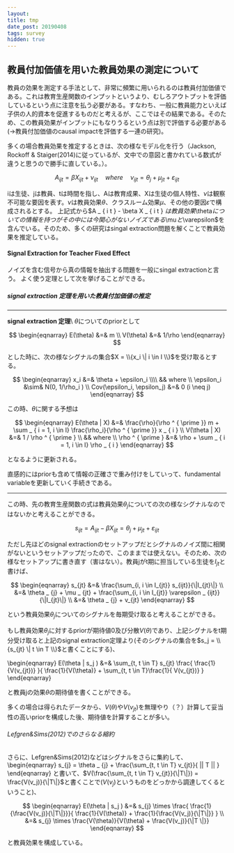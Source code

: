 ```yaml
---
layout: 
title: tmp
date_post: 20190408
tags: survey
hidden: true
---
```

<script async src="https://cdnjs.cloudflare.com/ajax/libs/mathjax/2.7.0/MathJax.js?config=TeX-AMS_CHTML"></script>

## 教員付加価値を用いた教員効果の測定について
教員の効果を測定する手法として、非常に頻繁に用いられるのは教員付加価値である。これは教育生産関数のインプットというより、むしろアウトプットを評価しているという点に注意を払う必要がある。すなわち、一般に教員能力といえば子供の人的資本を促進するものだと考えるが、ここではその結果である。そのため、この教員効果がインプットにもなりうるという点は別で評価する必要がある(→教員付加価値のcausal impactを評価する一連の研究)。

多くの場合教員効果を推定するときは、次の様なモデル化を行う（Jackson, Rockoff & Staiger(2014)に従っているが、文中での意図と書かれている数式が違うと思うので勝手に直している。）。


$$A _ { ijt } = \beta X _ { ijt } + \nu _ { ijt }  \quad where \quad \nu _ { ijt } = \theta _ { j } + \mu _ { jt } + \varepsilon _ { ijt }$$

iは生徒、jは教員、tは時間を指し、Aは教育成果、Xは生徒の個人特性、$\nu$は観察不可能な要因を表す。$\nu$は教員効果$\theta$、クラスルーム効果$\mu$、その他の要因$\varepsilon$で構成されるとする。
上記式から$A _ { i t }  - \beta X _ { i t } $は教員効果$\theta$についての情報を持つがその中には今関心がないノイズである$\mu$と$\varepsilon$を含んでいる。そのため、多くの研究はsingal extraction問題を解くことで教員効果を推定している。

#### Signal Extraction for Teacher Fixed Effect
ノイズを含む信号から真の情報を抽出する問題を一般にsingal extractionと言う。
よく使う定理として次を挙げることができる。


##### signal extraction 定理を用いた教員付加価値の推定
--- 
**signal extraction 定理**\\
$\theta$についてのpriorとして

  $$
\begin{eqnarray}
   E(\theta) &=& m \\ 
   V(\theta) &=& 1/\rho 
 \end{eqnarray}
  $$

とした時に、次の様なシグナルの集合$X = \\{x_i \| i \in I \\}$を受け取るとする。

$$
\begin{eqnarray}
  x_i &=& \theta + \epsilon_i \\\\
  && where  \\
  \epsilon_i &\sim& N(0, 1/\rho_i ) \\
  Cov(\epsilon_i, \epsilon_j) &=& 0 (i \neq j)
\end{eqnarray}
$$

この時、$\theta$に関する予想は

$$
\begin{eqnarray}
   E(\theta | X) &=& \frac{\rho}{\rho ^ { \prime }} m 
    + \sum _ { i = 1, i \in I} \frac{\rho_i}{\rho ^ { \prime }} x _ { i } \\ 
   V(\theta | X) &=& 1 / \rho ^ { \prime }  \\
   && where \\
   \rho ^ { \prime } &=& \rho + \sum _ { i = 1, i \in I}  \rho _ { i } 
\end{eqnarray}
$$

となるように更新される。

直感的にはpriorも含めて情報の正確さで重み付けをしていって、fundamental variableを更新していく手続きである。

---


この時、先の教育生産関数の式は教員効果$\theta _ {j}$についての次の様なシグナルなのではないかと考えることができる。

$$ s_{ijt} = A _ { ijt } - \beta X_{ ijt } =  \theta _ {j} + \mu _ {jt} + \varepsilon _ {ijt}$$


ただし先ほどのsignal extractionのセットアップだとシグナルのノイズ間に相関がないというセットアップだったので、このままでは使えない。そのため、次の様なセットアップに書き直す（害はない）。教員jがt期に担当している生徒を$I_{jt}$と書けば、

$$ 
\begin{eqnarray}
s_{jt} &=& \frac{\sum_{i, i \in I_{jt}} s_{ijt}}{\|I_{jt}\|} \\
         &=& \theta _ {j} + \mu _ {jt} + \frac{\sum_{i, i \in I_{jt}} \varepsilon _ {ijt}}{\|I_{jt}\|} \\
         &=& \theta _ {j} + v_{jt}
\end{eqnarray}
 $$

という教員効果$\theta _ {j}$についてのシグナルを毎期受け取ると考えることができる。

もし教員効果$\theta _ {j}$に対するpriorが期待値0及び分散$V(\theta)$であり、上記シグナルをt期分受け取ると上記のsignal extraction定理より(そのシグナルの集合を$s_j = \\{s_{jt} \| t \in T \\}$と書くことにする)、

\begin{eqnarray}
   E(\theta | s_j ) &=& \sum_{t, t \in T} s_{jt} \frac{ \frac{1}{V(v_{jt})} }{ \frac{1}{V(\theta)} + \sum_{t, t \in T}\frac{1}{ V(v_{jt})} }
\end{eqnarray}

と教員jの効果$\theta$の期待値を書くことができる。

多くの場合は得られたデータから、$V(\theta)$や$V(v_{jt})$を無理やり（？）計算して妥当性の高いpriorを構成した後、期待値を計算することが多い。

###### Lefgren&Sims(2012)でのさらなる縮約
さらに、Lefgren&Sims(2012)などはシグナルをさらに集約して、
\begin{eqnarray}
s_{j} = \theta _ {j} + \frac{\sum_{t, t \in T} v_{jt}}{ \|\| T \|\| }
\end{eqnarray}
と書いて、$V(\frac{\sum_{t, t \in T} v_{jt}}{\|T\|}) = \frac{V(v_j)}{\|T\|}$と書くことで($V(v_j)$というものをどっかから調達してくるということ)、

$$ 
\begin{eqnarray}
   E(\theta | s_j ) 
   &=& s_{j} \times \frac{ \frac{1}{\frac{V(v_j)}{\|T\|}}}{ \frac{1}{V(\theta)} + \frac{1}{\frac{V(v_j)}{\|T\|}} } \\
   &=& s_{j} \times \frac{V(\theta)}{V(\theta) + \frac{V(v_j)}{\|T \|}}
\end{eqnarray}
$$ 

と教員効果を構成している。

<script type="text/x-mathjax-config">
MathJax.Hub.Config({
  displayAlign: "center",
  displayIndent: "2em",
  tex2jax: {
    inlineMath: [['$','$'], ['\\(','\\)']],
    processEscapes: true
  },
  CommonHTML: { matchFontHeight: false }
});
</script>

